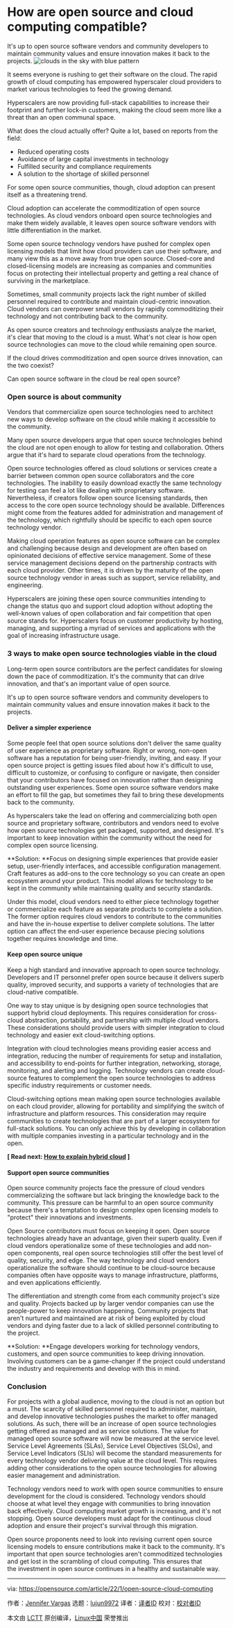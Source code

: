 [#]: subject: "How are open source and cloud computing compatible?"
[#]: via: "https://opensource.com/article/22/1/open-source-cloud-computing"
[#]: author: "Jennifer Vargas https://opensource.com/users/jvmalibu"
[#]: collector: "lujun9972"
[#]: translator: " "
[#]: reviewer: " "
[#]: publisher: " "
[#]: url: " "

How are open source and cloud computing compatible?
======
It's up to open source software vendors and community developers to
maintain community values and ensure innovation makes it back to the
projects.
![clouds in the sky with blue pattern][1]

It seems everyone is rushing to get their software on the cloud. The rapid growth of cloud computing has empowered hyperscaler cloud providers to market various technologies to feed the growing demand.

Hyperscalers are now providing full-stack capabilities to increase their footprint and further lock-in customers, making the cloud seem more like a threat than an open communal space. 

What does the cloud actually offer? Quite a lot, based on reports from the field:

  * Reduced operating costs
  * Avoidance of large capital investments in technology
  * Fulfilled security and compliance requirements
  * A solution to the shortage of skilled personnel



For some open source communities, though, cloud adoption can present itself as a threatening trend. 

Cloud adoption can accelerate the commoditization of open source technologies. As cloud vendors onboard open source technologies and make them widely available, it leaves open source software vendors with little differentiation in the market.

Some open source technology vendors have pushed for complex open licensing models that limit how cloud providers can use their software, and many view this as a move away from true open source. Closed-core and closed-licensing models are increasing as companies and communities focus on protecting their intellectual property and getting a real chance of surviving in the marketplace.

Sometimes, small community projects lack the right number of skilled personnel required to contribute and maintain cloud-centric innovation. Cloud vendors can overpower small vendors by rapidly commoditizing their technology and not contributing back to the community.

As open source creators and technology enthusiasts analyze the market, it's clear that moving to the cloud is a must. What's not clear is how open source technologies can move to the cloud while remaining open source.

If the cloud drives commoditization and open source drives innovation, can the two coexist? 

Can open source software in the cloud be real open source?

### Open source is about community

Vendors that commercialize open source technologies need to architect new ways to develop software on the cloud while making it accessible to the community.

Many open source developers argue that open source technologies behind the cloud are not open enough to allow for testing and collaboration. Others argue that it's hard to separate cloud operations from the technology.

Open source technologies offered as cloud solutions or services create a barrier between common open source collaborators and the core technologies. The inability to easily download exactly the same technology for testing can feel a lot like dealing with proprietary software. Nevertheless, if creators follow open source licensing standards, then access to the core open source technology should be available. Differences might come from the features added for administration and management of the technology, which rightfully should be specific to each open source technology vendor.

Making cloud operation features as open source software can be complex and challenging because design and development are often based on opinionated decisions of effective service management. Some of these service management decisions depend on the partnership contracts with each cloud provider. Other times, it is driven by the maturity of the open source technology vendor in areas such as support, service reliability, and engineering.

Hyperscalers are joining these open source communities intending to change the status quo and support cloud adoption without adopting the well-known values of open collaboration and fair competition that open source stands for. Hyperscalers focus on customer productivity by hosting, managing, and supporting a myriad of services and applications with the goal of increasing infrastructure usage.

### 3 ways to make open source technologies viable in the cloud

Long-term open source contributors are the perfect candidates for slowing down the pace of commoditization. It's the community that can drive innovation, and that's an important value of open source.

It's up to open source software vendors and community developers to maintain community values and ensure innovation makes it back to the projects.

#### Deliver a simpler experience

Some people feel that open source solutions don't deliver the same quality of user experience as proprietary software. Right or wrong, non-open software has a reputation for being user-friendly, inviting, and easy. If your open source project is getting issues filed about how it's difficult to use, difficult to customize, or confusing to configure or navigate, then consider that your contributors have focused on innovation rather than designing outstanding user experiences. Some open source software vendors make an effort to fill the gap, but sometimes they fail to bring these developments back to the community.

As hyperscalers take the lead on offering and commercializing both open source and proprietary software, contributors and vendors need to evolve how open source technologies get packaged, supported, and designed. It's important to keep innovation within the community without the need for complex open source licensing.

**Solution: **Focus on designing simple experiences that provide easier setup, user-friendly interfaces, and accessible configuration management. Craft features as add-ons to the core technology so you can create an open ecosystem around your product. This model allows for technology to be kept in the community while maintaining quality and security standards.

Under this model, cloud vendors need to either piece technology together or commercialize each feature as separate products to complete a solution. The former option requires cloud vendors to contribute to the communities and have the in-house expertise to deliver complete solutions. The latter option can affect the end-user experience because piecing solutions together requires knowledge and time.

#### Keep open source unique

Keep a high standard and innovative approach to open source technology. Developers and IT personnel prefer open source because it delivers superb quality, improved security, and supports a variety of technologies that are cloud-native compatible.

One way to stay unique is by designing open source technologies that support hybrid cloud deployments. This requires consideration for cross-cloud abstraction, portability, and partnership with multiple cloud vendors. These considerations should provide users with simpler integration to cloud technology and easier exit cloud-switching options.

Integration with cloud technologies means providing easier access and integration, reducing the number of requirements for setup and installation, and accessibility to end-points for further integration, networking, storage, monitoring, and alerting and logging. Technology vendors can create cloud-source features to complement the open source technologies to address specific industry requirements or customer needs.

Cloud-switching options mean making open source technologies available on each cloud provider, allowing for portability and simplifying the switch of infrastructure and platform resources. This consideration may require communities to create technologies that are part of a larger ecosystem for full-stack solutions. You can only achieve this by developing in collaboration with multiple companies investing in a particular technology and in the open.

**[ Read next: [How to explain hybrid cloud][2] ]**

#### Support open source communities

Open source community projects face the pressure of cloud vendors commercializing the software but lack bringing the knowledge back to the community. This pressure can be harmful to an open source community because there's a temptation to design complex open licensing models to "protect" their innovations and investments.

Open Source contributors must focus on keeping it open. Open source technologies already have an advantage, given their superb quality. Even if cloud vendors operationalize some of these technologies and add non-open components, real open source technologies still offer the best level of quality, security, and edge. The way technology and cloud vendors operationalize the software should continue to be cloud-source because companies often have opposite ways to manage infrastructure, platforms, and even applications efficiently.

The differentiation and strength come from each community project's size and quality. Projects backed up by larger vendor companies can use the people-power to keep innovation happening. Community projects that aren't nurtured and maintained are at risk of being exploited by cloud vendors and dying faster due to a lack of skilled personnel contributing to the project.

**Solution: **Engage developers working for technology vendors, customers, and open source communities to keep driving innovation. Involving customers can be a game-changer if the project could understand the industry and requirements and develop with this in mind.

### Conclusion

For projects with a global audience, moving to the cloud is not an option but a must. The scarcity of skilled personnel required to administer, maintain, and develop innovative technologies pushes the market to offer managed solutions. As such, there will be an increase of open source technologies getting offered as managed and as service solutions. The value for managed open source software will now be measured at the service level. Service Level Agreements (SLAs), Service Level Objectives (SLOs), and Service Level Indicators (SLIs) will become the standard measurements for every technology vendor delivering value at the cloud level. This requires adding other considerations to the open source technologies for allowing easier management and administration.

Technology vendors need to work with open source communities to ensure development for the cloud is considered. Technology vendors should choose at what level they engage with communities to bring innovation back effectively. Cloud computing market growth is increasing, and it's not stopping. Open source developers must adapt for the continuous cloud adoption and ensure their project's survival through this migration.

Open source proponents need to look into revising current open source licensing models to ensure contributions make it back to the community. It's important that open source technologies aren't commoditized technologies and get lost in the scrambling of cloud computing. This ensures that the investment in open source continues in a healthy and sustainable way.

--------------------------------------------------------------------------------

via: https://opensource.com/article/22/1/open-source-cloud-computing

作者：[Jennifer Vargas][a]
选题：[lujun9972][b]
译者：[译者ID](https://github.com/译者ID)
校对：[校对者ID](https://github.com/校对者ID)

本文由 [LCTT](https://github.com/LCTT/TranslateProject) 原创编译，[Linux中国](https://linux.cn/) 荣誉推出

[a]: https://opensource.com/users/jvmalibu
[b]: https://github.com/lujun9972
[1]: https://opensource.com/sites/default/files/styles/image-full-size/public/lead-images/rh_003601_05_mech_osyearbook2016_cloud_cc.png?itok=XSV7yR9e (clouds in the sky with blue pattern)
[2]: https://enterprisersproject.com/article/2020/8/hybrid-cloud-explained-plain-english
